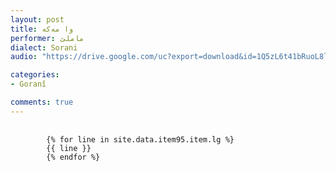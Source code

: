 ```yaml
---
layout: post
title: وا مه‌که‌
performer: ماملێ
dialect: Sorani
audio: "https://drive.google.com/uc?export=download&id=1Q5zL6t41bRuoL8lF98BLkv1XnGGWLNgj"

categories:
- Goranî

comments: true
---
```


<div class="language-plaintext highlighter-rouge">
    <div class="highlight">
        <pre class="highlight">
            <code>
        {% for line in site.data.item95.item.lg %}
        {{ line }}
        {% endfor %}
            </code>
        </pre>
    </div>
</div>

